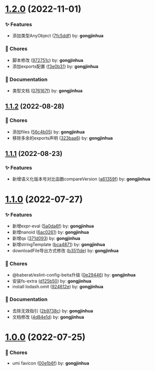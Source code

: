 # [1.2.0](https://github.com/babe-rat/utils/compare/1.1.2...1.2.0) (2022-11-01)


### ✨ Features

* 添加类型AnyObject ([7fc5ddf](https://github.com/babe-rat/utils/commit/7fc5ddf)) by: **gongjinhua**


### 🎫 Chores

* 脚本修改 ([972751c](https://github.com/babe-rat/utils/commit/972751c)) by: **gongjinhua**
* 添加exports配置 ([f3e0b31](https://github.com/babe-rat/utils/commit/f3e0b31)) by: **gongjinhua**


### 📝 Documentation

* 类型文档 ([076167f](https://github.com/babe-rat/utils/commit/076167f)) by: **gongjinhua**



## [1.1.2](https://github.com/babe-rat/utils/compare/1.1.1...1.1.2) (2022-08-28)


### 🎫 Chores

* 添加files ([56c4b05](https://github.com/babe-rat/utils/commit/56c4b05)) by: **gongjinhua**
* 移除多余的exports声明 ([323baa6](https://github.com/babe-rat/utils/commit/323baa6)) by: **gongjinhua**



## [1.1.1](https://github.com/babe-rat/utils/compare/1.1.0...1.1.1) (2022-08-23)


### ✨ Features

* 新增语义化版本号对比函数compareVersion ([a61359f](https://github.com/babe-rat/utils/commit/a61359f)) by: **gongjinhua**



# [1.1.0](https://github.com/babe-rat/utils/compare/1.0.0...1.1.0) (2022-07-27)


### ✨ Features

* 新增expr-eval ([5a0da6f](https://github.com/babe-rat/utils/commit/5a0da6f)) by: **gongjinhua**
* 新增nanoid ([6ac0261](https://github.com/babe-rat/utils/commit/6ac0261)) by: **gongjinhua**
* 新增qs ([371d093](https://github.com/babe-rat/utils/commit/371d093)) by: **gongjinhua**
* 新增stringTemplate ([bca4871](https://github.com/babe-rat/utils/commit/bca4871)) by: **gongjinhua**
* downloadFile导出方式修改 ([b3511de](https://github.com/babe-rat/utils/commit/b3511de)) by: **gongjinhua**


### 🎫 Chores

* @baberat/eslint-config-beita升级 ([0e29446](https://github.com/babe-rat/utils/commit/0e29446)) by: **gongjinhua**
* 安装fs-extra ([d125b50](https://github.com/babe-rat/utils/commit/d125b50)) by: **gongjinhua**
* install lodash.omit ([924612e](https://github.com/babe-rat/utils/commit/924612e)) by: **gongjinhua**


### 📝 Documentation

* 去除无效指引 ([2b9738c](https://github.com/babe-rat/utils/commit/2b9738c)) by: **gongjinhua**
* 文档修改 ([4d84e1d](https://github.com/babe-rat/utils/commit/4d84e1d)) by: **gongjinhua**



# [1.0.0](https://github.com/babe-rat/utils/compare/00e1b6f...1.0.0) (2022-07-25)


### 🎫 Chores

* umi favicon ([00e1b6f](https://github.com/babe-rat/utils/commit/00e1b6f)) by: **gongjinhua**




